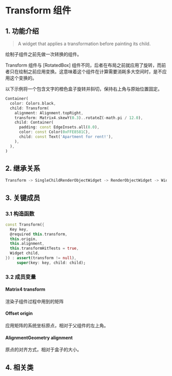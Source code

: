 # Transform 组件
## 1. 功能介绍
> A widget that applies a transformation before painting its child.

绘制子组件之前先做一次转换的组件。

Transform 组件与 [RotatedBox] 组件不同，后者在布局之前就应用了旋转，而前者只在绘制之前应用变换。这意味着这个组件在计算需要消耗多大空间时，是不应用这个变换的。

以下示例将一个包含文字的橙色盒子旋转并斜切，保持右上角与原始位置固定。
```dart
Container(
  color: Colors.black,
  child: Transform(
    alignment: Alignment.topRight,
    transform: Matrix4.skewY(0.3)..rotateZ(-math.pi / 12.0),
    child: Container(
      padding: const EdgeInsets.all(8.0),
      color: const Color(0xFFE8581C),
      child: const Text('Apartment for rent!'),
    ),
  ),
)
```

## 2. 继承关系
```dart
Transform -> SingleChildRenderObjectWidget -> RenderObjectWidget -> Widget
```

## 3. 关键成员
### 3.1 构造函数
```dart
const Transform({
  Key key,
  @required this.transform,
  this.origin,
  this.alignment,
  this.transformHitTests = true,
  Widget child,
}) : assert(transform != null),
     super(key: key, child: child);
```
### 3.2 成员变量
#### Matrix4 transform
渲染子组件过程中用到的矩阵

#### Offset origin
应用矩阵的系统坐标原点，相对于父组件的左上角。

#### AlignmentGeometry alignment
原点的对齐方式，相对于盒子的大小。

## 4. 相关类
